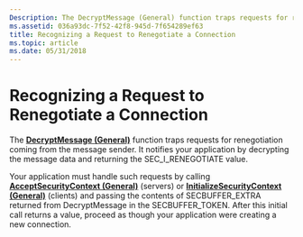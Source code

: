 ```yaml
---
Description: The DecryptMessage (General) function traps requests for renegotiation coming from the message sender. It notifies your application by decrypting the message data and returning the SEC\_I\_RENEGOTIATE value.
ms.assetid: 036a93dc-7f52-42f8-945d-7f654289ef63
title: Recognizing a Request to Renegotiate a Connection
ms.topic: article
ms.date: 05/31/2018
---
```


# Recognizing a Request to Renegotiate a Connection

The [**DecryptMessage (General)**](decryptmessage--general.md) function traps requests for renegotiation coming from the message sender. It notifies your application by decrypting the message data and returning the SEC\_I\_RENEGOTIATE value.

Your application must handle such requests by calling [**AcceptSecurityContext (General)**](acceptsecuritycontext--general.md) (servers) or [**InitializeSecurityContext (General)**](initializesecuritycontext--general.md) (clients) and passing the contents of SECBUFFER_EXTRA returned from DecryptMessage in the SECBUFFER_TOKEN. After this initial call returns a value, proceed as though your application were creating a new connection.

 

 



